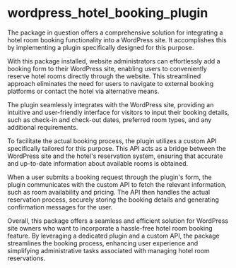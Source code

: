 # wordpress_hotel_booking_plugin
The package in question offers a comprehensive solution for integrating a hotel room booking functionality into a WordPress site. It accomplishes this by implementing a plugin specifically designed for this purpose.

With this package installed, website administrators can effortlessly add a booking form to their WordPress site, enabling users to conveniently reserve hotel rooms directly through the website. This streamlined approach eliminates the need for users to navigate to external booking platforms or contact the hotel via alternative means.

The plugin seamlessly integrates with the WordPress site, providing an intuitive and user-friendly interface for visitors to input their booking details, such as check-in and check-out dates, preferred room types, and any additional requirements.

To facilitate the actual booking process, the plugin utilizes a custom API specifically tailored for this purpose. This API acts as a bridge between the WordPress site and the hotel's reservation system, ensuring that accurate and up-to-date information about available rooms is obtained.

When a user submits a booking request through the plugin's form, the plugin communicates with the custom API to fetch the relevant information, such as room availability and pricing. The API then handles the actual reservation process, securely storing the booking details and generating confirmation messages for the user.

Overall, this package offers a seamless and efficient solution for WordPress site owners who want to incorporate a hassle-free hotel room booking feature. By leveraging a dedicated plugin and a custom API, the package streamlines the booking process, enhancing user experience and simplifying administrative tasks associated with managing hotel room reservations.
